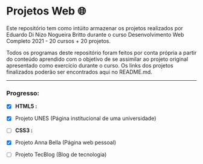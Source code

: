 # **Projetos Web :globe_with_meridians:**
 Este repositório tem como intúito armazenar os projetos realizados por Eduardo Di Nizo Nogueira Britto durante o curso Desenvolvimento Web Completo 2021 - 20 cursos + 20 projetos. 
 
 Todos os programas deste repositório foram feitos por conta própria a partir do conteúdo aprendido com o objetivo de se assimilar ao projeto original apresentado como exercício durante o curso. Os links dos projetos finalizados poderão ser encontrados aqui no README.md.
 
***

### **Progresso:**

- [x] **HTML5 :**
- [x] Projeto UNES (Página institucional de uma universidade)
- [ ] **CSS3 :**
- [x] Projeto Anna Bella (Página web pessoal)
- [ ] Projeto TecBlog (Blog de tecnologia)



 
 


